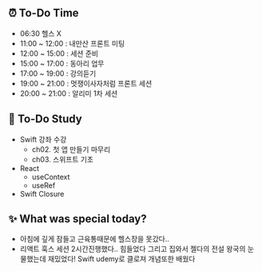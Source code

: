 ## ⏰  To-Do Time
- 06:30 헬스  X 
- 11:00 ~ 12:00 : 내만산 프론트 미팅
- 12:00 ~ 15:00 : 세션 준비 
- 15:00 ~ 17:00 : 동아리 업무
- 17:00 ~ 19:00 : 강의듣기 
- 19:00 ~ 21:00 : 멋쟁이사자처럼 프론트 세션 
- 20:00 ~ 21:00 : 알리미 1차 세션

## 📖 To-Do Study
- Swift 강좌 수강
    - ch02. 첫 앱 만들기 마무리 
    - ch03. 스위프트 기초
- React 
    - useContext
    - useRef
- Swift Closure
## ✨ What was special today?
- 아침에 깊게 잠들고 근육통때문에 헬스장을 못갔다..
- 리액트 훅스 세션 2시간진행했다.. 힘들었다
그리고 집와서 젤다의 전설 왕국의 눈물했는데 재밌었다!
Swift udemy로 클로져 개념또한 배웠다
